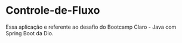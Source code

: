 # Controle-de-Fluxo
Essa aplicação e referente ao desafio do Bootcamp Claro - Java com Spring Boot da Dio.
